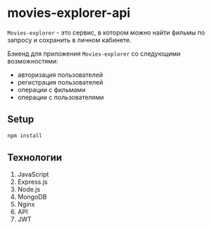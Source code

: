 # movies-explorer-api

`Movies-explorer` - это сервис, в котором можно найти фильмы по запросу и сохранить в личном кабинете.

Бэкенд для приложения `Movies-explorer` со следующими возможностями:

- авторизация пользователей
- регистрация пользователей
- операции с фильмами
- операции с пользователями

## Setup

```sh
npm install
```
## Технологии

1. JavaScript
2. Express.js
3. Node.js
4. MongoDB
5. Nginx
6. API
7. JWT

